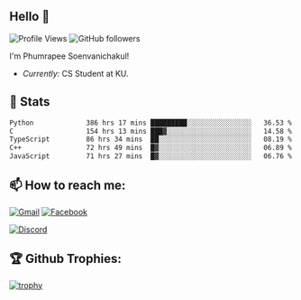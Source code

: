 
<h2>Hello 👋</h2> 

![Profile Views](https://komarev.com/ghpvc/?username=Homiez09&label=Profile%20views&color=0e75b6&style=flat)
![GitHub followers](https://img.shields.io/github/followers/HomieZ09.svg?style=social&label=Follow)


I'm Phumrapee Soenvanichakul!

- <i>Currently:</i> CS Student at KU.

<h2>👀 Stats</h2>

<!--START_SECTION:waka-->

```txt
Python             386 hrs 17 mins █████████░░░░░░░░░░░░░░░░   36.53 %
C                  154 hrs 13 mins ███▓░░░░░░░░░░░░░░░░░░░░░   14.58 %
TypeScript         86 hrs 34 mins  ██░░░░░░░░░░░░░░░░░░░░░░░   08.19 %
C++                72 hrs 49 mins  █▓░░░░░░░░░░░░░░░░░░░░░░░   06.89 %
JavaScript         71 hrs 27 mins  █▓░░░░░░░░░░░░░░░░░░░░░░░   06.76 %
```

<!--END_SECTION:waka-->

<h2>📫 How to reach me:</h2>

<a href="mailto:phumrapeesoen1@gmail.com">![Gmail](https://img.shields.io/badge/Gmail-D14836?style=for-the-badge&logo=gmail&logoColor=white)</a> 
<a href="https://web.facebook.com/phumrapee.soenvanichakul.3/">![Facebook](https://img.shields.io/badge/Facebook-4267B2?style=for-the-badge&logo=facebook&logoColor=white)</a>

<a href="https://discord.gg/EWnAEUtFVm">![Discord](https://discord.c99.nl/widget/theme-1/297740667784921089.png)</a> 

<h2>🏆 Github Trophies:</h2>

[![trophy](https://github-profile-trophy.vercel.app/?username=Homiez09&theme=discord&row=1)](https://github.com/ryo-ma/github-profile-trophy)
